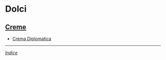 # Dolci

## [Creme](./Creme)

- [Crema Diplomatica](./Creme/Crema-Diplomatica.md)

***

*[Indice](../Readme.md)*